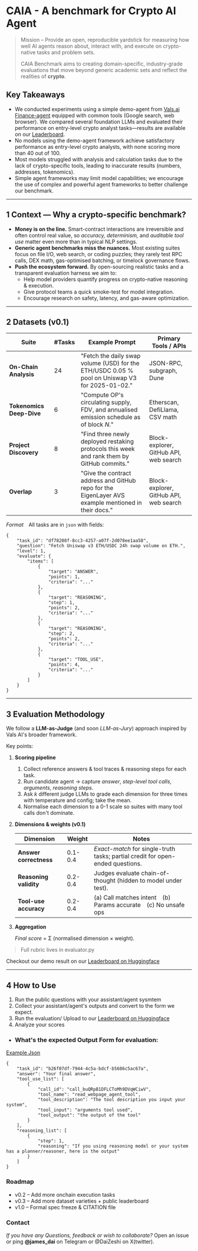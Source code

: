 # CAIA - A benchmark for Crypto AI Agent

> Mission – Provide an open, reproducible yardstick for measuring how well AI agents reason about, interact with, and execute on crypto-native tasks and problem sets.
> 
> 
> CAIA Benchmark aims to creating domain-specific, industry-grade evaluations that move beyond generic academic sets and reflect the realities of **crypto**.
> 

## Key Takeaways
- We conducted experiments using a simple demo-agent from [Vals.ai Finance-agent](https://github.com/vals-ai/finance-agent/tree/main) equipped with common tools (Google search, web browser). We compared several foundation LLMs and evaluated their performance on entry-level crypto analyst tasks—results are available on our [Leaderboard](https://huggingface.co/spaces/cyberco/CAIA-Benchmark-Leaderboard).
- No models using the demo-agent framework achieve satisfactory performance as entry-level crypto analysts, with none scoring more than 40 out of 100.
- Most models struggled with analysis and calculation tasks due to the lack of crypto-specific tools, leading to inaccurate results (numbers, addresses, tokenomics).
- Simple agent frameworks may limit model capabilities; we encourage the use of complex and powerful agent frameworks to better challenge our benchmark.


---

## 1 Context — Why a crypto-specific benchmark?

- **Money is on the line.** Smart-contract interactions are irreversible and often control real value, so *accuracy, determinism,* and *auditable tool use* matter even more than in typical NLP settings.
- **Generic agent benchmarks miss the nuances.** Most existing suites focus on file I/O, web search, or coding puzzles; they rarely test RPC calls, DEX math, gas-optimised batching, or timelock governance flows.
- **Push the ecosystem forward.** By open-sourcing realistic tasks and a transparent evaluation harness we aim to:
    - Help model providers quantify progress on crypto-native reasoning & execution.
    - Give protocol teams a quick smoke-test for model integration.
    - Encourage research on safety, latency, and gas-aware optimization.

---

## 2 Datasets (v0.1)

| Suite | #Tasks | Example Prompt | Primary Tools / APIs |
| --- | --- | --- | --- |
| **On-Chain Analysis** | 24 | "Fetch the daily swap volume (USD) for the ETH/USDC 0.05 % pool on Uniswap V3 for 2025-01-02." | JSON-RPC, subgraph, Dune |
| **Tokenomics Deep-Dive** | 6 | "Compute OP's circulating supply, FDV, and annualised emission schedule as of block *N*." | Etherscan, DefiLlama, CSV math |
| **Project Discovery** | 8 | "Find three newly deployed restaking protocols this week and rank them by GitHub commits." | Block-explorer, GitHub API, web search |
| **Overlap** | 3 | "Give the contract address and GitHub repo for the EigenLayer AVS example mentioned in their docs." | Block-explorer, GitHub API, web search |

*Format* All tasks are in `json` with fields:

```
{
    "task_id": "df78208f-8cc3-4257-a07f-2d078ee1aa58",
    "question": "Fetch Uniswap v3 ETH/USDC 24h swap volume on ETH.",
    "level": 1,
    "evaluate": {
        "items": [
            {
                "target": "ANSWER",
                "points": 1,
                "criteria": "..."
            },
            {
                "target": "REASONING",
                "step": 1,
                "points": 2,
                "criteria": "..."
            },
            {
                "target": "REASONING",
                "step": 2,
                "points": 2,
                "criteria": "..."
            },
            {
                "target": "TOOL_USE",
                "points": 4,
                "criteria": "..."
            }
        ]
    }
}

```

---

## 3 Evaluation Methodology

We follow a **LLM-as-Judge** (and soon *LLM-as-Jury*) approach inspired by Vals AI's broader framework. 

Key points:

1. **Scoring pipeline**
    1. Collect reference answers & tool traces & reasoning steps for each task.
    2. Run candidate agent → capture *answer*, *step-level tool calls*, *arguments*, *reasoning steps*.
    3. Ask *k* different judge LLMs to grade each dimension for three times with temperature and config; take the mean.
    4. Normalise each dimension to a 0-1 scale so suites with many tool calls don't dominate.
2. **Dimensions & weights (v0.1)**
    
    
    | Dimension | Weight | Notes |
    | --- | --- | --- |
    | **Answer correctness** | 0.1-0.4 | *Exact-match* for single-truth tasks; partial credit for open-ended questions. |
    | **Reasoning validity** | 0.2-0.4 | Judges evaluate chain-of-thought (hidden to model under test). |
    | **Tool-use accuracy** | 0.2-0.4 | (a) Call matches intent (b) Params accurate (c) No unsafe ops |

3. **Aggregation**
    
    *Final score* = Σ (normalised dimension × weight).
    

> Full rubric lives in evaluator.py

Checkout our demo result on our [Leaderboard on Huggingface](https://huggingface.co/spaces/cyberco/CAIA-Benchmark-Leaderboard)

---

## 4 How to Use
1. Run the public questions with your assistant/agent sysmtem
2. Collect your assistant/agent's outputs and convert to the form we expect.
3. Run the evaluation/ Upload to our [Leaderboard on Huggingface](https://huggingface.co/spaces/cyberco/CAIA-Benchmark-Leaderboard)
4. Analyze your scores 

- ### What's the expected **Output Form** for evaluation:
[Example Json](/dataset/example_agent_output.json)

```
{
    "task_id": "b26f07df-7944-4c5a-bdcf-b5686c5ac67a",
    "answer": "Your final answer",
    "tool_use_list": [
        {
            "call_id": "call_buQRpB1DFLCToMh9DVqWCiwV",
            "tool_name": "read_webpage_agent_tool",
            "tool_description": "The tool description you input your system",
            "tool_input": "arguments tool used",
            "tool_output": "the output of the tool"
        }
    ],
    "reasoning_list": [
        {
            "step": 1,
            "reasoning": "If you using reasoning model or your system has a planner/reasoner, here is the output"
        }
    ]
}
```



### Roadmap

- v0.2 – Add more onchain execution tasks
- v0.3 – Add more dataset varieties + public leaderboard
- v1.0 – Formal spec freeze & CITATION file

### Contact

*If you have any Questions, feedback or wish to collaborate?* Open an issue or ping **@james_dai** on Telegram or @DaiZeshi on X(twitter).




